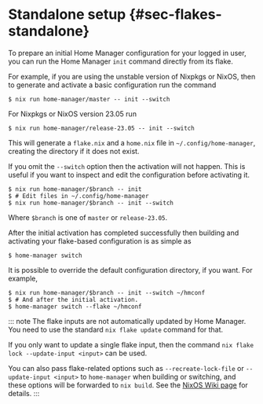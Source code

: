 # Standalone setup {#sec-flakes-standalone}

To prepare an initial Home Manager configuration for your logged in
user, you can run the Home Manager `init` command directly from its
flake.

For example, if you are using the unstable version of Nixpkgs or NixOS,
then to generate and activate a basic configuration run the command

``` console
$ nix run home-manager/master -- init --switch
```

For Nixpkgs or NixOS version 23.05 run

``` console
$ nix run home-manager/release-23.05 -- init --switch
```

This will generate a `flake.nix` and a `home.nix` file in
`~/.config/home-manager`, creating the directory if it does not exist.

If you omit the `--switch` option then the activation will not happen.
This is useful if you want to inspect and edit the configuration before
activating it.

``` console
$ nix run home-manager/$branch -- init
$ # Edit files in ~/.config/home-manager
$ nix run home-manager/$branch -- init --switch
```

Where `$branch` is one of `master` or `release-23.05`.

After the initial activation has completed successfully then building
and activating your flake-based configuration is as simple as

``` console
$ home-manager switch
```

It is possible to override the default configuration directory, if you
want. For example,

``` console
$ nix run home-manager/$branch -- init --switch ~/hmconf
$ # And after the initial activation.
$ home-manager switch --flake ~/hmconf
```

::: note
The flake inputs are not automatically updated by Home Manager. You need
to use the standard `nix flake update` command for that.

If you only want to update a single flake input, then the command
`nix flake lock --update-input <input>` can be used.

You can also pass flake-related options such as `--recreate-lock-file`
or `--update-input <input>` to `home-manager` when building or
switching, and these options will be forwarded to `nix build`. See the
[NixOS Wiki page](https://nixos.wiki/wiki/Flakes) for details.
:::
